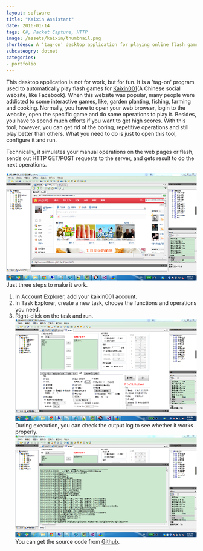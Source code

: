 ```yaml
---
layout: software
title: "Kaixin Assistant"
date: 2016-01-14
tags: C#, Packet Capture, HTTP
image: /assets/kaixin/thumbnail.png
shortdesc: A 'tag-on' desktop application for playing online flash games.
subcateogry: dotnet
categories:
- portfolio
---
```


This desktop application is not for work, but for fun. It is a 'tag-on' program used to automatically play flash games for [Kaixin001](http://www.kaixin001.com/ "Kaixin001")(A Chinese social website, like Facebook). When this website was popular, many people were addicted to some interactive games, like, garden planting, fishing, farming and cooking. Normally, you have to open your web browser, login to the website, open the specific game and do some operations to play it. Besides, you have to spend much efforts if you want to get high scores. With this tool, however, you can get rid of the boring, repetitive operations and still play better than others. What you need to do is just to open this tool, configure it and run.

Technically, it simulates your manual operations on the web pages or flash, sends out HTTP GET/POST requests to the server, and gets result to do the next operations.  

![kaixin](/assets/kaixin/full.png "kaixin")  
Just three steps to make it work.  
1. In Account Explorer, add your kaixin001 account.  
2. In Task Explorer, create a new task, choose the functions and operations you need.  
3. Right-click on the task and run.  
![task](/assets/kaixin/task.png "task")
During execution, you can check the output log to see whether it works properly.
![running](/assets/kaixin/running.png "running")  
You can get the source code from [Github](https://github.com/jojozhuang/Projects/tree/master/KaixinAssistant/Src "Source Code").

